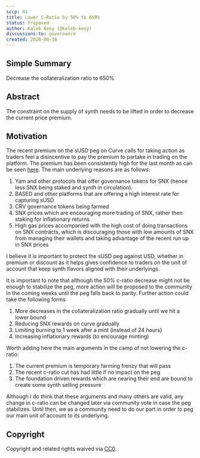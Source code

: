 ```yaml
---
sccp: 41
title: Lower C-Ratio by 50% to 650%
status: Proposed
author: Kaleb Keny (@kaleb-keny)
discussions-to: governance
created: 2020-08-16
---
```


## Simple Summary
<!--"If you can't explain it simply, you don't understand it well enough." Provide a simplified and layman-accessible explanation of the SCCP.-->
Decrease the collateralization ratio to 650%

## Abstract
<!--A short (~200 word) description of the variable change proposed.-->
The constraint on the supply of synth needs to be lifted in order to decrease the current price premium.

## Motivation
<!--The motivation is critical for SCCPs that want to update variables within Synthetix. It should clearly explain why the existing variable is not incentive aligned. SCCP submissions without sufficient motivation may be rejected outright.-->
The recent premium on the sUSD peg on Curve calls for taking action as traders feel a disincentive to pay the premium to partake in trading on the platform. 
The premium has been consistently high for the last month as can be seen [here](https://www.curve.fi/trade/susdv2/SUSD-USDC/1d). The main underlying reasons are as follows: 
1) Yam and other protocols that offer governance tokens for SNX (hence less SNX being staked and synth in circulation).
2) BASED and other platforms that are offering a high interest rate for capturing sUSD
3) CRV governance tokens being farmed
4) SNX prices which are encouraging more trading of SNX, rather then staking for inflationary returns
4) High gas prices accompanied with the high cost of doing transactions on SNX contracts, which is discouraging those with low amounts of SNX from managing their wallets and taking advantage of the recent run up in SNX prices

I believe it is important to protect the sUSD peg against USD, whether in premium or discount as it helps gives confidence to traders on the unit of account that keep  synth flavors aligned with their underlyings. 

It is important to note that although the 50% c-ratio decrease might not be enough to stabilize the peg, more action will be proposed to the community in the coming weeks until the peg falls back to parity. 
Further action could take the following forms
1) More decreases in the collateralization ratio gradually until we hit a lower bound
2) Reducing SNX rewards on curve gradually
3) Limiting burning to 1 week after a mint (instead of 24 hours)
4) Increasing inflationary rewards (to encourage minting)

Worth adding here the main arguments in the camp of not lowering the c-ratio:
1) The current premium is temporary farming frenzy that will pass
2) The recent c-ratio cut has had little if no impact on the peg
3) The foundation driven rewards which are nearing their end are bound to create some synth selling pressure

Although I do think that these arguments and many others are valid, any change in c-ratio can be changed later via community vote in case the peg stabilizes. Until then, we as a community need to do our part in order to peg our main unit of account to its underlying. 

## Copyright
Copyright and related rights waived via [CC0](https://creativecommons.org/publicdomain/zero/1.0/).
